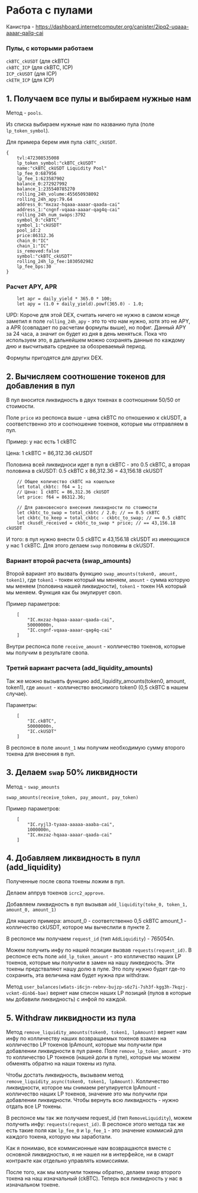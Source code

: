# Работа с пулами

Канистра - https://dashboard.internetcomputer.org/canister/2ipq2-uqaaa-aaaar-qailq-cai

### Пулы, с которыми  работаем

`ckBTC_ckUSDT` (для ckBTC) \
`ckBTC_ICP` (для ckBTC, ICP) \
`ICP_ckUSDT` (для ICP) \
`ckETH_ICP` (для ICP) 


## 1. Получаем все пулы и выбираем нужные нам

Метод - `pools`. 

Из списка выбираем нужные нам по названию пула (поле `lp_token_symbol`). 

Для примера берем имя пула `ckBTC_ckUSDT`.

```
{
    tvl:472308535008
    lp_token_symbol:"ckBTC_ckUSDT"
    name:"ckBTC_ckUSDT Liquidity Pool"
    lp_fee_0:687956
    lp_fee_1:623587902
    balance_0:272927992
    balance_1:235540785270
    rolling_24h_volume:455650938092
    rolling_24h_apy:79.64
    address_0:"mxzaz-hqaaa-aaaar-qaada-cai"
    address_1:"cngnf-vqaaa-aaaar-qag4q-cai"
    rolling_24h_num_swaps:3792
    symbol_0:"ckBTC"
    symbol_1:"ckUSDT"
    pool_id:2
    price:86312.36
    chain_0:"IC"
    chain_1:"IC"
    is_removed:false
    symbol:"ckBTC_ckUSDT"
    rolling_24h_lp_fee:1030502982
    lp_fee_bps:30
}
```

### Расчет APY, APR

```
    let apr = daily_yield * 365.0 * 100;
    let apy = (1.0 + daily_yield).powf(365.0) - 1.0;
```

UPD: Короче для этой DEX, считать ничего не нужно в самом конце заметил я поле `rolling_24h_apy` - это то что нам нужно, хотя это не APY, а APR (совпадает по расчетам формулы выше), но пофиг. Данный APY за 24 часа, а значит он будет из дня в день меняться. Пока что используем это, в дальнейшем можно сохранять данные по каждому дню и высчитывать среднее за обозреваемый период. 

Формулы пригодятся для других DEX.



## 2. Вычисляем соотношение токенов для добавления в пул

В пул вносится ликвидность в двух токенах в соотношении 50/50 от стоимости.

Поле `price` из респонса выше - цена ckBTC по отношению к ckUSDT, а соответственно это и соотношение токенов, которые мы отправляем в пул.

Пример: у нас есть 1 ckBTC

Цена: 1 ckBTC = 86,312.36 ckUSDT

Половина всей ликвидноси идет в пул в ckBTC - это 0.5 ckBTC, а вторая половина в ckUSDT: 0.5 ckBTC x 86,312.36 = 43,156.18 ckUSDT

```
    // Общее количество ckBTC на кошельке
    let total_ckbtc: f64 = 1;
    // Цена: 1 ckBTC = 86,312.36 ckUSDT
    let price: f64 = 86312.36;

    // Для равновесного внесения ликвидности по стоимости
    let ckbtc_to_swap = total_ckbtc / 2.0; // == 0.5 ckBTC
    let ckbtc_to_keep = total_ckbtc - ckbtc_to_swap; // == 0.5 ckBTC
    let ckusdt_received = ckbtc_to_swap * price; // == 43,156.18 ckUSDT
```
И того: в пул нужно внести 0.5 ckBTC и 43,156.18 ckUSDT из имеющихся у нас 1 ckBTC. Для этого делаем `swap` половины в ckUSDT.

### Вариант второй расчета (swap_amounts)
Второй вариант это вызвать функцию `swap_amounts(token0, amount, token1)`, где `token1` - токен который мы меняем, `amount` - сумма которую мы меняем (половина нашей ликвидности), `token1` - токен НА который мы меняем. Функция как бы эмулирует своп.

Пример параметров:

```
    [
        "IC.mxzaz-hqaaa-aaaar-qaada-cai",
        50000000n,
        "IC.cngnf-vqaaa-aaaar-qag4q-cai"
    ]
```

Внутри респонса поле `receive_amount` - колличество токенов, которые мы получим в результате свопа.

### Третий вариант расчета (add_liquidity_amounts)

Так же можно вызывть функцию add_liquidity_amounts(token0, amount, token1), где `amount` - колличество вносимого token0 (0,5 ckBTC в нашем случае). 

Параметры:

```
    [
        "IC.ckBTC",
        50000000n,
        "IC.ckUSDT"
    ]
```

В респонсе в поле `amount_1` мы получим необходимую сумму второго токена для внесения в пул.


## 3. Делаем `swap` 50% ликвидности 

Метод - `swap_amounts`

`swap_amounts(receive_token, pay_amount, pay_token)`

Пример параметров:

```
    [
        "IC.ryjl3-tyaaa-aaaaa-aaaba-cai",
        1000000n,
        "IC.mxzaz-hqaaa-aaaar-qaada-cai"
    ]
```

## 4. Добавляем ликвидность в пулл (add_liquidity)

Полученные после свопа токены ложим в пул.

Делаем аппрув токенов `icrc2_approve`.

Добавляем ликвидность в пул вызывая `add_liquidity(toke_0, token_1, amount_0, amount_1)`

Для нашего примера:
amount_0 - соответственно 0,5 ckBTC
amount_1 - колличество ckUSDT, которое мы вычеслили в пункте 2.

В респонсе мы получаем `request_id` (тип `AddLiquidity`) - 765054n.

 

Можем получить инфу по нашей позиции вызвав `requests(request_id)`.
В респонсе есть поле `add_lp_token_amount` - это колличество наших LP токенов, которые мы получили в замен на нашу ликведность. Эти токены предстваляют нашу долю в пуле. Это полу нужно будет где-то сохранить, эта величина нам будет нужна при withdraw.

Метод `user_balances(w6ats-i6cjn-rebnv-bujzp-s6z7i-7sh3f-kgg3h-7kqzj-vckmt-dinb6-bae)` вернет нам списон наших LP позиций (пулов в которые мы добавили ликвидность) с инфой по каждой.


## 5. Withdraw ликвидности из пула

Метод `remove_liquidity_amounts(token0, token1, lpAmount)` вернет нам инфу по колличеству наших возвращаемых токенов взамен на колличество LP токенов lpAmount, которые мы получили при добавлении ликвидности в пул ранее.
Поле `remove_lp_token_amount` - это то колличество LP токенов (нашей доли в пуле), которые мы можем обменять обратно на наши токены из пула.


Чтобы достать ликвидность, вызываем метод `remove_liquidity_async(token0, token1, lpAmount)`. Колличество ликвидности, которое мы снимаем регулируется lpAmount - колличество наших LP токенов, значение это мы получили при добавлении ликвидности. Чтобы вернуть всю ликвидность - нужно отдать все LP токены.

В респонсе мы так же получаем request_id (тип `RemoveLiquidity`), можем получить инфу: `requests(request_id)`. В респонсе этого метода так же есть такие поля как `lp_fee_0` и `lp_fee_1` - это значение коммисий для каждого токена, которую мы заработали.

Как я понимаю, все коммисионные нам возвращаются вместе с основной ликвидностью, я не нашел ни в интерфейсе, ни в смарт контракте как отдельно управлять комиссиями.

После того, как мы молучили токены обратно, делаем swap второго токена на наш изначальный (ckBTC). Теперь вся ликвидность у нас в изначальном токене.

